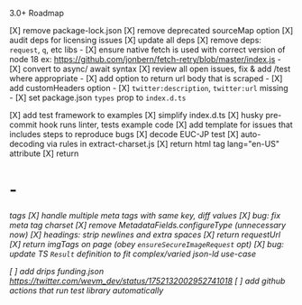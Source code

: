 3.0+ Roadmap

[X] remove package-lock.json
[X] remove deprecated sourceMap option
[X] audit deps for licensing issues
[X] update all deps
[X] remove deps: `request`, `q`, etc libs
    - [X] ensure native fetch is used with correct version of node 18
          ex: https://github.com/jonbern/fetch-retry/blob/master/index.js
    - [X] convert to async/ await syntax
[X] review all open issues, fix & add /test where appropriate
    - [X] add option to return url body that is scraped
    - [X] add customHeaders option
    - [X] `twitter:description`, `twitter:url` missing
    - [X] set package.json `types` prop to `index.d.ts`

[X] add test framework to examples
[X] simplify index.d.ts
[X] husky pre-commit hook runs linter, tests example code
[X] add template for issues that includes steps to reproduce bugs
[X] decode EUC-JP test
[X] auto-decoding via rules in extract-charset.js
[X] return html tag lang="en-US" attribute
[X] return <h1> - <h6> tags
[X] handle multiple meta tags with same key, diff values
[X] bug: fix meta tag charset
[X] remove MetadataFields.configureType (unnecessary now)
[X] headings: strip newlines and extra spaces
[X] return requestUrl
[X] return imgTags on page (obey `ensureSecureImageRequest` opt)
[X] bug: update TS `Result` definition to fit complex/varied json-ld use-case

[ ] add drips funding.json
      https://twitter.com/wevm_dev/status/1752132002952741018
[ ] add github actions that run test library automatically
